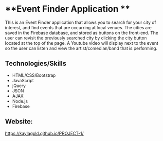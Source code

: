 
# **Event Finder Application ** #

This is an Event Finder application that allows you to search for your city of interest, and find events that are occurring at local venues. The cities are saved in the Firebase database, and stored as buttons on the front-end. The user can revisit the previously searched city by clicking the city button located at the top of the page. A Youtube video will display next to the event so the user can listen and view the artist/comedian/band that is performing.

## Technologies/Skills ##
- HTML/CSS/Bootstrap
- JavaScript
- jQuery
- JSON
- AJAX
- Node.js
- Firebase

## Website: ##
 https://kaylagold.github.io/PROJECT-1/


